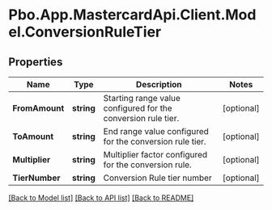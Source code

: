 # Pbo.App.MastercardApi.Client.Model.ConversionRuleTier
## Properties

Name | Type | Description | Notes
------------ | ------------- | ------------- | -------------
**FromAmount** | **string** | Starting range value configured for the conversion rule tier. | [optional] 
**ToAmount** | **string** | End range value configured for the conversion rule tier. | [optional] 
**Multiplier** | **string** | Multiplier factor configured for the conversion rule. | [optional] 
**TierNumber** | **string** | Conversion Rule tier number | [optional] 

[[Back to Model list]](../README.md#documentation-for-models) [[Back to API list]](../README.md#documentation-for-api-endpoints) [[Back to README]](../README.md)


